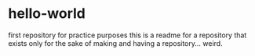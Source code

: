 # hello-world
first repository for practice purposes
this is a readme for a repository that exists only for the sake of making and having a repository... weird.
